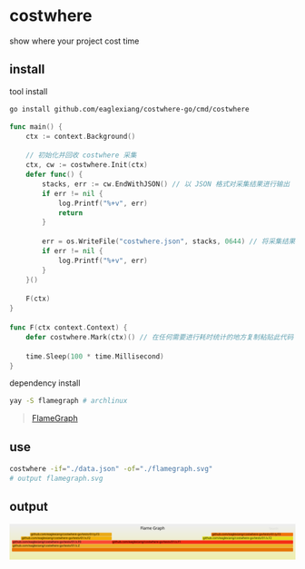 # costwhere

show where your project cost time

## install

tool install

```bash
go install github.com/eaglexiang/costwhere-go/cmd/costwhere

```

```go
func main() {
	ctx := context.Background()

	// 初始化并回收 costwhere 采集
	ctx, cw := costwhere.Init(ctx)
	defer func() {
		stacks, err := cw.EndWithJSON() // 以 JSON 格式对采集结果进行输出
		if err != nil {
			log.Printf("%+v", err)
			return
		}

		err = os.WriteFile("costwhere.json", stacks, 0644) // 将采集结果保存到文件（或输出到日志）
		if err != nil {
			log.Printf("%+v", err)
		}
	}()

	F(ctx)
}

func F(ctx context.Context) {
	defer costwhere.Mark(ctx)() // 在任何需要进行耗时统计的地方复制粘贴此代码

	time.Sleep(100 * time.Millisecond)
}

```

dependency install

```bash
yay -S flamegraph # archlinux

```

> [FlameGraph](https://github.com/brendangregg/FlameGraph)

## use

```bash
costwhere -if="./data.json" -of="./flamegraph.svg"
# output flamegraph.svg

```

## output

![](./flamegraph.svg)